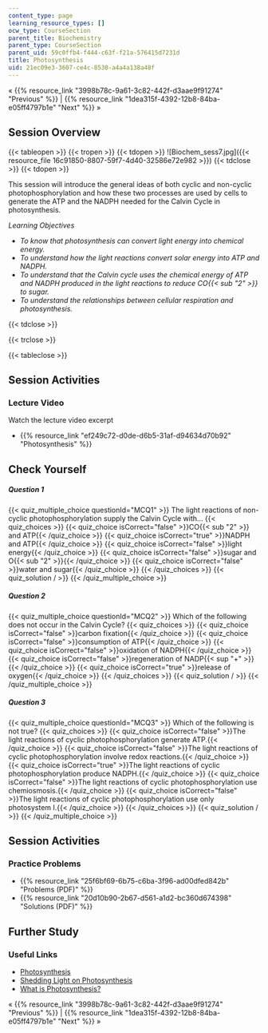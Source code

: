 ```yaml
---
content_type: page
learning_resource_types: []
ocw_type: CourseSection
parent_title: Biochemistry
parent_type: CourseSection
parent_uid: 59c0ffb4-f444-c63f-f21a-576415d7231d
title: Photosynthesis
uid: 21ec09e3-3607-ce4c-8530-a4a4a138a48f
---
```


« {{% resource_link "3998b78c-9a61-3c82-442f-d3aae9f91274" "Previous" %}} | {{% resource_link "1dea315f-4392-12b8-84ba-e05ff4797b1e" "Next" %}} »

Session Overview
----------------

{{< tableopen >}}
{{< tropen >}}
{{< tdopen >}}
![Biochem_sess7.jpg]({{< resource_file 16c91850-8807-59f7-4d40-32586e72e982 >}})
{{< tdclose >}}
{{< tdopen >}}


This session will introduce the general ideas of both cyclic and non-cyclic photophosphorylation and how these two processes are used by cells to generate the ATP and the NADPH needed for the Calvin Cycle in photosynthesis.

_Learning Objectives_

*   _To know that photosynthesis can convert light energy into chemical energy._
*   _To understand how the light reactions convert solar energy into ATP and NADPH._
*   _To understand that the Calvin cycle uses the chemical energy of ATP and NADPH produced in the light reactions to reduce CO{{< sub "2" >}} to sugar._
*   _To understand the relationships between cellular respiration and photosynthesis._


{{< tdclose >}}

{{< trclose >}}

{{< tableclose >}}

Session Activities
------------------

### Lecture Video

Watch the lecture video excerpt

*   {{% resource_link "ef249c72-d0de-d6b5-31af-d94634d70b92" "Photosynthesis" %}}

Check Yourself
--------------

##### Question 1
 {{< quiz_multiple_choice questionId="MCQ1" >}} The light reactions of non-cyclic photophosphorylation supply the Calvin Cycle with… {{< quiz_choices >}} {{< quiz_choice isCorrect="false" >}}CO{{< sub "2" >}} and ATP{{< /quiz_choice >}} {{< quiz_choice isCorrect="true" >}}NADPH and ATP{{< /quiz_choice >}} {{< quiz_choice isCorrect="false" >}}light energy{{< /quiz_choice >}} {{< quiz_choice isCorrect="false" >}}sugar and O{{< sub "2" >}}{{< /quiz_choice >}} {{< quiz_choice isCorrect="false" >}}water and sugar{{< /quiz_choice >}} {{< /quiz_choices >}} {{< quiz_solution / >}} {{< /quiz_multiple_choice >}}
##### Question 2
 {{< quiz_multiple_choice questionId="MCQ2" >}} Which of the following does not occur in the Calvin Cycle? {{< quiz_choices >}} {{< quiz_choice isCorrect="false" >}}carbon fixation{{< /quiz_choice >}} {{< quiz_choice isCorrect="false" >}}consumption of ATP{{< /quiz_choice >}} {{< quiz_choice isCorrect="false" >}}oxidation of NADPH{{< /quiz_choice >}} {{< quiz_choice isCorrect="false" >}}regeneration of NADP{{< sup "\+" >}}{{< /quiz_choice >}} {{< quiz_choice isCorrect="true" >}}release of oxygen{{< /quiz_choice >}} {{< /quiz_choices >}} {{< quiz_solution / >}} {{< /quiz_multiple_choice >}}
##### Question 3
 {{< quiz_multiple_choice questionId="MCQ3" >}} Which of the following is not true? {{< quiz_choices >}} {{< quiz_choice isCorrect="false" >}}The light reactions of cyclic photophosphorylation generate ATP.{{< /quiz_choice >}} {{< quiz_choice isCorrect="false" >}}The light reactions of cyclic photophosphorylation involve redox reactions.{{< /quiz_choice >}} {{< quiz_choice isCorrect="true" >}}The light reactions of cyclic photophosphorylation produce NADPH.{{< /quiz_choice >}} {{< quiz_choice isCorrect="false" >}}The light reactions of cyclic photophosphorylation use chemiosmosis.{{< /quiz_choice >}} {{< quiz_choice isCorrect="false" >}}The light reactions of cyclic photophosphorylation use only  
photosystem I.{{< /quiz_choice >}} {{< /quiz_choices >}} {{< quiz_solution / >}} {{< /quiz_multiple_choice >}}

Session Activities
------------------

### Practice Problems

*   {{% resource_link "25f6bf69-6b75-c6ba-3f96-ad00dfed842b" "Problems (PDF)" %}}
*   {{% resource_link "20d10b90-2b67-d561-a1d2-bc360d674398" "Solutions (PDF)" %}}

Further Study
-------------

### Useful Links

*   [Photosynthesis](http://en.wikipedia.org/wiki/Photosynthesis)
*   [Shedding Light on Photosynthesis](http://www.youtube.com/watch?v=OlzbVr7XEeU&list=UUE-DexCad-ctXVTE6OhZP8w&index=3&feature=plcp)
*   [What is Photosynthesis?](http://www.life.illinois.edu/govindjee/whatisit.htm)

« {{% resource_link "3998b78c-9a61-3c82-442f-d3aae9f91274" "Previous" %}} | {{% resource_link "1dea315f-4392-12b8-84ba-e05ff4797b1e" "Next" %}} »